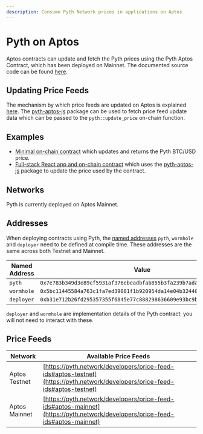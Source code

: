 ```yaml
---
description: Consume Pyth Network prices in applications on Aptos
---
```


# Pyth on Aptos

Aptos contracts can update and fetch the Pyth prices using the Pyth Aptos Contract, which has been deployed on Mainnet. The documented source code can be found [here](https://github.com/pyth-network/pyth-crosschain/blob/main/aptos/contracts/sources/pyth.move).

## Updating Price Feeds

The mechanism by which price feeds are updated on Aptos is explained [here](./pythnet-price-feeds.md). The [pyth-aptos-js](https://github.com/pyth-network/pyth-js/tree/main/pyth-aptos-js) package can be used to fetch price feed update data which can be passed to the `pyth::update_price` on-chain function.

## Examples
- [Minimal on-chain contract](https://github.com/pyth-network/pyth-crosschain/blob/main/aptos/examples/fetch_btc_price) which updates and returns the Pyth BTC/USD price.
- [Full-stack React app and on-chain contract](https://github.com/pyth-network/pyth-crosschain/blob/main/aptos/examples/mint_nft) which uses the [pyth-aptos-js](https://github.com/pyth-network/pyth-js/tree/main/pyth-aptos-js) package to update the price used by the contract.

## Networks 

Pyth is currently deployed on Aptos Mainnet.

## Addresses

When deploying contracts using Pyth, the [named addresses](https://diem.github.io/move/address.html#named-addresses) `pyth`, `wormhole` and `deployer` need to be defined at compile time. These addresses are the same across both Testnet and Mainnet.

| Named Address | Value                                                               |
| ------------- | --------------------------------------------------------------------|
| `pyth`        | `0x7e783b349d3e89cf5931af376ebeadbfab855b3fa239b7ada8f5a92fbea6b387`|
| `wormhole`    | `0x5bc11445584a763c1fa7ed39081f1b920954da14e04b32440cba863d03e19625`|
| `deployer`    | `0xb31e712b26fd295357355f6845e77c888298636609e93bc9b05f0f604049f434`|

`deployer` and `wormhole` are implementation details of the Pyth contract: you will not need to interact with these.

## Price Feeds

| Network | Available Price Feeds                                             |
| -------------- | -----------------------------------------------------------|
| Aptos Testnet  |[https://pyth.network/developers/price-feed-ids#aptos-testnet](https://pyth.network/developers/price-feed-ids#aptos-testnet)|
| Aptos Mainnet  |[https://pyth.network/developers/price-feed-ids#aptos-mainnet](https://pyth.network/developers/price-feed-ids#aptos-mainnet)|
